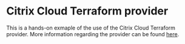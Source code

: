 # Citrix Cloud Terraform provider
This is a hands-on exmaple of the use of the Citrix Cloud Terraform provider. More information regarding the provider can be found [here](https://registry.terraform.io/providers/citrix/citrix/latest/docs).
